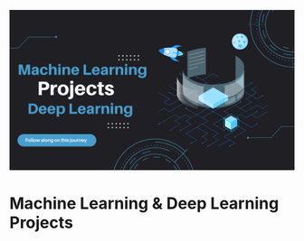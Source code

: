 <p align='center'>
  <img src="./assets/images/header.png" alt="Projects" width="550">
</p>

# Machine Learning & Deep Learning Projects 